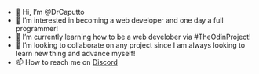- 👋 Hi, I’m @DrCaputto
- 👀 I’m interested in becoming a web developer and one day a full programmer!
- 🌱 I’m currently learning how to be a web develober via #TheOdinProject!
- 💞️ I’m looking to collaborate on any project since I am always looking to learn new thing and advance myself!
- 📫 How to reach me on [Discord](DrCaputto#6667)

<!---
DrCaputto/DrCaputto is a ✨ special ✨ repository because its `README.md` (this file) appears on your GitHub profile.
You can click the Preview link to take a look at your changes.
--->
